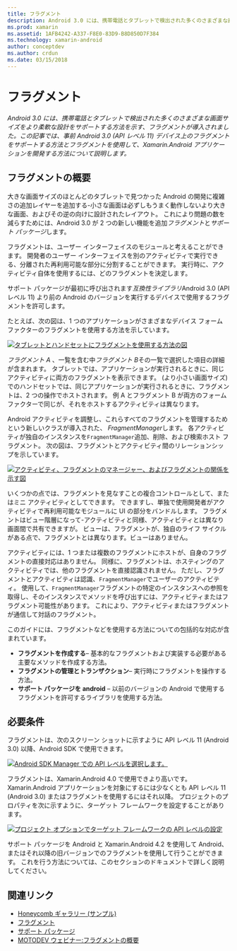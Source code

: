 ```yaml
---
title: フラグメント
description: Android 3.0 には、携帯電話とタブレットで検出された多くのさまざまな画面サイズをより柔軟な設計をサポートする方法を示す、フラグメントが導入されました。 この記事では、事前 Android 3.0 (API レベル 11) デバイス上のフラグメントをサポートする方法とフラグメントを使用して、Xamarin.Android アプリケーションを開発する方法について説明します。
ms.prod: xamarin
ms.assetid: 1AFB4242-A337-F8E0-83D9-B8D850D7F384
ms.technology: xamarin-android
author: conceptdev
ms.author: crdun
ms.date: 03/15/2018
---
```


# <a name="fragments"></a>フラグメント

_Android 3.0 には、携帯電話とタブレットで検出された多くのさまざまな画面サイズをより柔軟な設計をサポートする方法を示す、フラグメントが導入されました。この記事では、事前 Android 3.0 (API レベル 11) デバイス上のフラグメントをサポートする方法とフラグメントを使用して、Xamarin.Android アプリケーションを開発する方法について説明します。_

## <a name="fragments-overview"></a>フラグメントの概要

大きな画面サイズのほとんどのタブレットで見つかった Android の開発に複雑さの追加レイヤーを追加する-小さな画面は必ずしもうまく動作しないより大きな画面、およびその逆の向けに設計されたレイアウト。 これにより問題の数を減らすためには、Android 3.0 が 2 つの新しい機能を追加*フラグメント*と*サポート パッケージ*します。

フラグメントは、ユーザー インターフェイスのモジュールと考えることができます。 開発者のユーザー インターフェイスを別のアクティビティで実行できる、分離された再利用可能な部分に分割することができます。 実行時に、アクティビティ自体を使用するには、どのフラグメントを決定します。

サポート パッケージが最初に呼び出されます*互換性ライブラリ*Android 3.0 (API レベル 11) より前の Android のバージョンを実行するデバイスで使用するフラグメントを許可します。

たとえば、次の図は、1 つのアプリケーションがさまざまなデバイス フォーム ファクターのフラグメントを使用する方法を示しています。

[![タブレットとハンドセットにフラグメントを使用する方法の図](images/00.png)](images/00.png#lightbox)

*フラグメント A* 、一覧を含む中*フラグメント B*その一覧で選択した項目の詳細が含まれます。 タブレットでは、アプリケーションが実行されるときに、同じアクティビティに両方のフラグメントを表示できます。 (より小さい画面サイズ) でのハンドセットでは、同じアプリケーションが実行されるときに、フラグメントは、2 つの操作でホストされます。 例 A とフラグメント B が両方のフォーム ファクターで同じが、それをホストするアクティビティは異なります。

Android アクティビティを調整し、これらすべてのフラグメントを管理するためという新しいクラスが導入された、 *FragmentManager*します。 各アクティビティが独自のインスタンスを`FragmentManager`追加、削除、および検索ホスト フラグメント。 次の図は、フラグメントとアクティビティ間のリレーションシップを示しています。

[![アクティビティ、フラグメントのマネージャー、およびフラグメントの関係を示す図](images/01.png)](images/01.png#lightbox)

いくつかの点では、フラグメントを見なすことの複合コントロールとして、またはミニ アクティビティとしてできます。 できますし、単独で使用開発者がアクティビティで再利用可能なモジュールに UI の部分をバンドルします。 フラグメントはビュー階層になって-アクティビティと同様、アクティビティとは異なり画面間で共有できますが。 ビューは、フラグメントが、独自のライフ サイクルがある点で、フラグメントとは異なります。ビューはありません。

アクティビティには、1 つまたは複数のフラグメントにホストが、自身のフラグメントの直接対応はありません。 同様に、フラグメントは、ホスティングのアクティビティでは、他のフラグメントを直接認識されません。 ただし、フラグメントとアクティビティは認識、`FragmentManager`でユーザーのアクティビティ。 使用して、`FragmentManager`フラグメントの特定のインスタンスへの参照を取得し、そのインスタンスでメソッドを呼び出すには、アクティビティまたはフラグメント可能性があります。 これにより、アクティビティまたはフラグメントが通信して対話のフラグメント。

このガイドには、フラグメントなどを使用する方法についての包括的な対応が含まれています。

-   **フラグメントを作成する**– 基本的なフラグメントおよび実装する必要がある主要なメソッドを作成する方法。
-   **フラグメントの管理とトランザクション**– 実行時にフラグメントを操作する方法。
-   **サポート パッケージを android** – 以前のバージョンの Android で使用するフラグメントを許可するライブラリを使用する方法。


## <a name="requirements"></a>必要条件

フラグメントは、次のスクリーン ショットに示すように API レベル 11 (Android 3.0) 以降、Android SDK で使用できます。

[![Android SDK Manager での API レベルを選択します。](images/02.png)](images/02.png#lightbox)

フラグメントは、Xamarin.Android 4.0 で使用できより高いです。 Xamarin.Android アプリケーションを対象にするには少なくとも API レベル 11 (Android 3.0) またはフラグメントを使用するにはそれ以降。 プロジェクトのプロパティを次に示すように、ターゲット フレームワークを設定することがあります。

[![プロジェクト オプションでターゲット フレームワークの API レベルの設定](images/03-sml.png)](images/03.png#lightbox)

サポート パッケージを Android と Xamarin.Android 4.2 を使用して Android、またはそれ以降の旧バージョンでのフラグメントを使用して行うことができます。 これを行う方法については、このセクションのドキュメントで詳しく説明してください。


## <a name="related-links"></a>関連リンク

- [Honeycomb ギャラリー (サンプル)](https://developer.xamarin.com/samples/monodroid/HoneycombGallery)
- [フラグメント](https://developer.android.com/guide/topics/fundamentals/fragments.html)
- [サポート パッケージ](https://developer.android.com/sdk/compatibility-library.html)
- [MOTODEV ウェビナー:フラグメントの概要](http://motodev.adobeconnect.com/p9h1aqk3ttn/)
